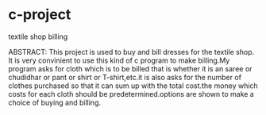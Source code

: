 # c-project
textile shop billing

ABSTRACT:
                      This project is used to buy and bill dresses for the textile shop. It is very convinient to use this kind of c program to make billing.My program asks for cloth which is to be billed that is whether it is an saree or chudidhar or pant or shirt or T-shirt,etc.it is also asks for the number of clothes purchased so that it can sum up with the total cost.the money which costs for each cloth should be predetermined.options are shown to make a choice of buying and billing.
